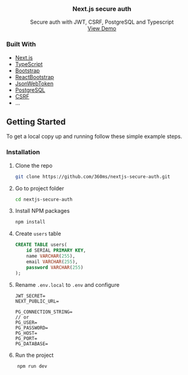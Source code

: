 <br />
<p align="center">
  <h3 align="center">Next.js secure auth</h3>
  <p align="center">
    Secure auth with JWT, CSRF, PostgreSQL and Typescript
    <br />
    <a href="https://nextjs-secure-auth.vercel.app">View Demo</a>
  </p>
</p>

### Built With

-   [Next.js](https://nextjs.org)
-   [TypeScript](https://www.typescriptlang.org)
-   [Bootstrap](https://getbootstrap.com)
-   [ReactBootstrap](https://react-bootstrap.github.io)
-   [JsonWebToken](https://jwt.io)
-   [PostgreSQL](https://www.postgresql.org)
-   [CSRF](https://www.npmjs.com/package/csrf)
-   ...

## Getting Started

To get a local copy up and running follow these simple example steps.
<br />

### Installation

1. Clone the repo

    ```sh
    git clone https://github.com/360ms/nextjs-secure-auth.git
    ```

2. Go to project folder

    ```sh
    cd nextjs-secure-auth
    ```

3. Install NPM packages

    ```sh
    npm install
    ```

4. Create `users` table

    ```sql
    CREATE TABLE users(
    	id SERIAL PRIMARY KEY,
    	name VARCHAR(255),
    	email VARCHAR(255),
    	password VARCHAR(255)
    );
    ```

5. Rename `.env.local` to `.env` and configure

    ```JS
    JWT_SECRET=
    NEXT_PUBLIC_URL=

    PG_CONNECTION_STRING=
    // or
    PG_USER=
    PG_PASSWORD=
    PG_HOST=
    PG_PORT=
    PG_DATABASE=
    ```

6. Run the project

```sh
	npm run dev
```
